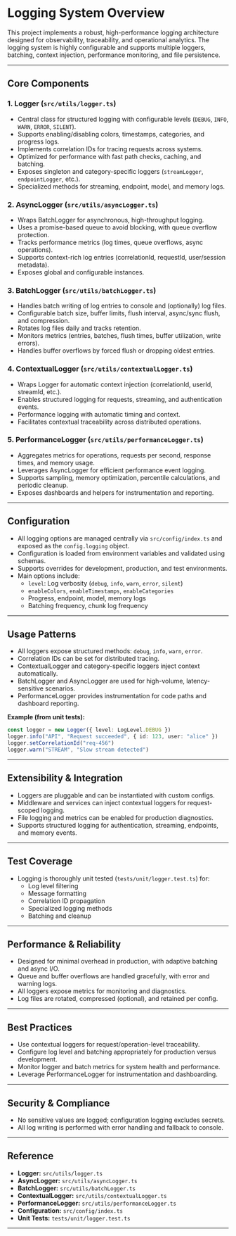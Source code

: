 # Logging System Overview

This project implements a robust, high-performance logging architecture designed for observability, traceability, and operational analytics. The logging system is highly configurable and supports multiple loggers, batching, context injection, performance monitoring, and file persistence.

---
## Core Components

### 1. **Logger (`src/utils/logger.ts`)**
- Central class for structured logging with configurable levels (`DEBUG`, `INFO`, `WARN`, `ERROR`, `SILENT`).
- Supports enabling/disabling colors, timestamps, categories, and progress logs.
- Implements correlation IDs for tracing requests across systems.
- Optimized for performance with fast path checks, caching, and batching.
- Exposes singleton and category-specific loggers (`streamLogger`, `endpointLogger`, etc.).
- Specialized methods for streaming, endpoint, model, and memory logs.

### 2. **AsyncLogger (`src/utils/asyncLogger.ts`)**
- Wraps BatchLogger for asynchronous, high-throughput logging.
- Uses a promise-based queue to avoid blocking, with queue overflow protection.
- Tracks performance metrics (log times, queue overflows, async operations).
- Supports context-rich log entries (correlationId, requestId, user/session metadata).
- Exposes global and configurable instances.

### 3. **BatchLogger (`src/utils/batchLogger.ts`)**
- Handles batch writing of log entries to console and (optionally) log files.
- Configurable batch size, buffer limits, flush interval, async/sync flush, and compression.
- Rotates log files daily and tracks retention.
- Monitors metrics (entries, batches, flush times, buffer utilization, write errors).
- Handles buffer overflows by forced flush or dropping oldest entries.

### 4. **ContextualLogger (`src/utils/contextualLogger.ts`)**
- Wraps Logger for automatic context injection (correlationId, userId, streamId, etc.).
- Enables structured logging for requests, streaming, and authentication events.
- Performance logging with automatic timing and context.
- Facilitates contextual traceability across distributed operations.

### 5. **PerformanceLogger (`src/utils/performanceLogger.ts`)**
- Aggregates metrics for operations, requests per second, response times, and memory usage.
- Leverages AsyncLogger for efficient performance event logging.
- Supports sampling, memory optimization, percentile calculations, and periodic cleanup.
- Exposes dashboards and helpers for instrumentation and reporting.

---
## Configuration

- All logging options are managed centrally via `src/config/index.ts` and exposed as the `config.logging` object.
- Configuration is loaded from environment variables and validated using schemas.
- Supports overrides for development, production, and test environments.
- Main options include:
  - `level`: Log verbosity (`debug`, `info`, `warn`, `error`, `silent`)
  - `enableColors`, `enableTimestamps`, `enableCategories`
  - Progress, endpoint, model, memory logs
  - Batching frequency, chunk log frequency

---
## Usage Patterns

- All loggers expose structured methods: `debug`, `info`, `warn`, `error`.
- Correlation IDs can be set for distributed tracing.
- ContextualLogger and category-specific loggers inject context automatically.
- BatchLogger and AsyncLogger are used for high-volume, latency-sensitive scenarios.
- PerformanceLogger provides instrumentation for code paths and dashboard reporting.

**Example (from unit tests):**
```ts
const logger = new Logger({ level: LogLevel.DEBUG })
logger.info("API", "Request succeeded", { id: 123, user: "alice" })
logger.setCorrelationId("req-456")
logger.warn("STREAM", "Slow stream detected")
```

---
## Extensibility & Integration

- Loggers are pluggable and can be instantiated with custom configs.
- Middleware and services can inject contextual loggers for request-scoped logging.
- File logging and metrics can be enabled for production diagnostics.
- Supports structured logging for authentication, streaming, endpoints, and memory events.

---
## Test Coverage

- Logging is thoroughly unit tested (`tests/unit/logger.test.ts`) for:
  - Log level filtering
  - Message formatting
  - Correlation ID propagation
  - Specialized logging methods
  - Batching and cleanup

---
## Performance & Reliability

- Designed for minimal overhead in production, with adaptive batching and async I/O.
- Queue and buffer overflows are handled gracefully, with error and warning logs.
- All loggers expose metrics for monitoring and diagnostics.
- Log files are rotated, compressed (optional), and retained per config.

---
## Best Practices

- Use contextual loggers for request/operation-level traceability.
- Configure log level and batching appropriately for production versus development.
- Monitor logger and batch metrics for system health and performance.
- Leverage PerformanceLogger for instrumentation and dashboarding.

---
## Security & Compliance

- No sensitive values are logged; configuration logging excludes secrets.
- All log writing is performed with error handling and fallback to console.

---
## Reference

- **Logger:** `src/utils/logger.ts`
- **AsyncLogger:** `src/utils/asyncLogger.ts`
- **BatchLogger:** `src/utils/batchLogger.ts`
- **ContextualLogger:** `src/utils/contextualLogger.ts`
- **PerformanceLogger:** `src/utils/performanceLogger.ts`
- **Configuration:** `src/config/index.ts`
- **Unit Tests:** `tests/unit/logger.test.ts`

---
